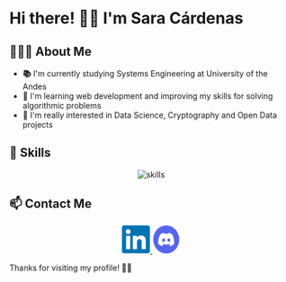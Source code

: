 # Hi there! **👋🏻** I'm Sara Cárdenas

## **👩🏻‍💻** About Me

- **📚** I'm currently studying Systems Engineering at University of the Andes
- 🌱 I'm learning web development and improving my skills for solving algorithmic problems
- 🤔 I'm really interested in Data Science, Cryptography and Open Data projects

## 🚀 Skills

<div align="center">
  <img src="https://skillicons.dev/icons?i=python,java,html,css,bootstrap,ts,js,postgres,spring,mongodb" alt="skills"> 
</div>

## 📫 Contact Me

<div align="center">
  <a href="https://www.linkedin.com/in/sariswis/" target="_blank">
    <img alt="LinkedIn" height="50" width="50" src="assets/linkedin.png"/>
  </a>
<a href="https://discord.com/users/928665060031737886" target="_blank">
    <img alt="Discord" height="50" width="50" src="assets/discord.png"/>
  </a>
</div>

Thanks for visiting my profile! **🫶🏻**
